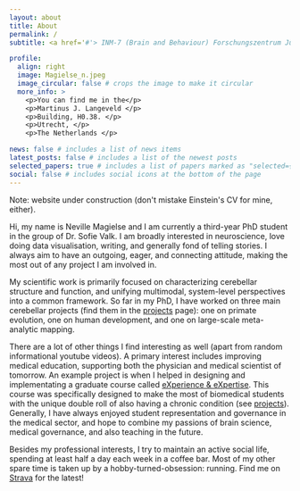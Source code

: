 ```yaml
---
layout: about
title: About
permalink: /
subtitle: <a href='#'> INM-7 (Brain and Behaviour) Forschungszentrum Jülich </a>. Max Planck Institute for Human Cognitive and Brain Sciences.

profile:
  align: right
  image: Magielse_n.jpeg
  image_circular: false # crops the image to make it circular
  more_info: >
    <p>You can find me in the</p>
    <p>Martinus J. Langeveld </p>
    <p>Building, H0.38. </p>
    <p>Utrecht, </p>
    <p>The Netherlands </p>

news: false # includes a list of news items
latest_posts: false # includes a list of the newest posts
selected_papers: true # includes a list of papers marked as "selected={true}"
social: false # includes social icons at the bottom of the page
---
```


Note: website under construction (don't mistake Einstein's CV for mine, either).

Hi, my name is Neville Magielse and I am currently a third-year PhD student in the group of Dr. Sofie Valk. I am broadly interested in neuroscience, love doing data visualisation, writing, and generally fond of telling stories. I always aim to have an outgoing, eager, and connecting attitude, making the most out of any project I am involved in.

My scientific work is primarily focused on characterizing cerebellar structure and function, and unifying multimodal, system-level perspectives into a common framework. So far in my PhD, I have worked on three main cerebellar projects (find them in the [projects](https://nevmagi.github.io/projects/) page): one on primate evolution, one on human development, and one on large-scale meta-analytic mapping.

There are a lot of other things I find interesting as well (apart from random informational youtube videos). A primary interest includes improving medical education, supporting both the physician and medical scientist of tomorrow. An example project is when I helped in designing and implementating a graduate course called [eXperience & eXpertise](https://osiris-student.uu.nl/onderwijscatalogus/extern/cursus?cursuscode=BMB4711022&taal=en&collegejaar=huidig). This course was specifically designed to make the most of biomedical students with the unique double roll of also having a chronic condition (see [projects](https://nevmagi.github.io/projects/)). Generally, I have always enjoyed student representation and governance in the medical sector, and hope to combine my passions of brain science, medical governance, and also teaching in the future.

Besides my professional interests, I try to maintain an active social life, spending at least half a day each week in a coffee bar. Most of my other spare time is taken up by a hobby-turned-obsession: running. Find me on [Strava](https://www.strava.com/athletes/51535523) for the latest!
